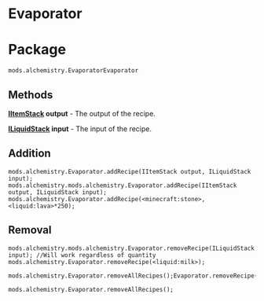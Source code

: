 # Evaporator

# Package
```zenscript
mods.alchemistry.EvaporatorEvaporator
```

## Methods
**[IItemStack](/Vanilla/Items/IItemStack/) output** - The output of the recipe.

**[ILiquidStack](/Vanilla/Liquids/ILiquidStack/) input** - The input of the recipe.


## Addition
```zenscript
mods.alchemistry.Evaporator.addRecipe(IItemStack output, ILiquidStack input);
mods.alchemistry.mods.alchemistry.Evaporator.addRecipe(IItemStack output, ILiquidStack input);
mods.alchemistry.Evaporator.addRecipe(<minecraft:stone>,<liquid:lava>*250);
```

## Removal
```zenscript
mods.alchemistry.mods.alchemistry.Evaporator.removeRecipe(ILiquidStack input); //Will work regardless of quantity
mods.alchemistry.Evaporator.removeRecipe(<liquid:milk>);

mods.alchemistry.Evaporator.removeAllRecipes();Evaporator.removeRecipe(<liquid:milk>);

mods.alchemistry.Evaporator.removeAllRecipes();
```
